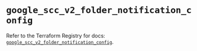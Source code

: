 # `google_scc_v2_folder_notification_config`

Refer to the Terraform Registry for docs: [`google_scc_v2_folder_notification_config`](https://registry.terraform.io/providers/hashicorp/google-beta/6.15.0/docs/resources/google_scc_v2_folder_notification_config).
